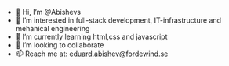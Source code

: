 - 👋 Hi, I’m @Abishevs
- 👀 I’m interested in full-stack development, IT-infrastructure and mehanical engineering
- 🌱 I’m currently learning html,css and javascript
- 💞️ I’m looking to collaborate 
- 📫 Reach me at: eduard.abishev@fordewind.se

<!---
Abishevs/Abishevs is a ✨ special ✨ repository because its `README.md` (this file) appears on your GitHub profile.
You can click the Preview link to take a look at your changes.
--->
